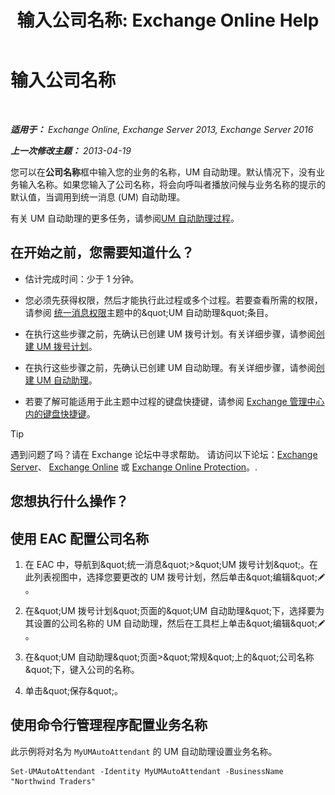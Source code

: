 ﻿---
title: '输入公司名称: Exchange Online Help'
TOCTitle: 输入公司名称
ms:assetid: a0e7cb24-0f55-442d-8ae2-21b177940b78
ms:mtpsurl: https://technet.microsoft.com/zh-cn/library/Ee423549(v=EXCHG.150)
ms:contentKeyID: 50556625
ms.date: 05/23/2018
mtps_version: v=EXCHG.150
ms.translationtype: MT
---

# 输入公司名称

 

_**适用于：** Exchange Online, Exchange Server 2013, Exchange Server 2016_

_**上一次修改主题：** 2013-04-19_

您可以在**公司名称**框中输入您的业务的名称，UM 自动助理。默认情况下，没有业务输入名称。如果您输入了公司名称，将会向呼叫者播放问候与业务名称的提示的默认值，当调用到统一消息 (UM) 自动助理。

有关 UM 自动助理的更多任务，请参阅[UM 自动助理过程](um-auto-attendant-procedures-exchange-2013-help.md)。

## 在开始之前，您需要知道什么？

  - 估计完成时间：少于 1 分钟。

  - 您必须先获得权限，然后才能执行此过程或多个过程。若要查看所需的权限，请参阅 [统一消息权限](unified-messaging-permissions-exchange-2013-help.md)主题中的\&quot;UM 自动助理\&quot;条目。

  - 在执行这些步骤之前，先确认已创建 UM 拨号计划。有关详细步骤，请参阅[创建 UM 拨号计划](create-a-um-dial-plan-exchange-2013-help.md)。

  - 在执行这些步骤之前，先确认已创建 UM 自动助理。有关详细步骤，请参阅[创建 UM 自动助理](create-a-um-auto-attendant-exchange-2013-help.md)。

  - 若要了解可能适用于此主题中过程的键盘快捷键，请参阅 [Exchange 管理中心内的键盘快捷键](keyboard-shortcuts-in-the-exchange-admin-center-exchange-online-protection-help.md)。

> [!tip]
> 遇到问题了吗？请在 Exchange 论坛中寻求帮助。 请访问以下论坛：<a href="https://go.microsoft.com/fwlink/p/?linkid=60612">Exchange Server</a>、 <a href="https://go.microsoft.com/fwlink/p/?linkid=267542">Exchange Online</a> 或 <a href="https://go.microsoft.com/fwlink/p/?linkid=285351">Exchange Online Protection</a>。.


## 您想执行什么操作？

## 使用 EAC 配置公司名称

1.  在 EAC 中，导航到\&quot;统一消息\&quot;\>\&quot;UM 拨号计划\&quot;。在此列表视图中，选择您要更改的 UM 拨号计划，然后单击\&quot;编辑\&quot;![编辑图标](images/Bb124582.6f53ccb2-1f13-4c02-bea0-30690e6ea71d(EXCHG.150).gif "编辑图标")。

2.  在\&quot;UM 拨号计划\&quot;页面的\&quot;UM 自动助理\&quot;下，选择要为其设置的公司名称的 UM 自动助理，然后在工具栏上单击\&quot;编辑\&quot;![编辑图标](images/Bb124582.6f53ccb2-1f13-4c02-bea0-30690e6ea71d(EXCHG.150).gif "编辑图标")。

3.  在\&quot;UM 自动助理\&quot;页面\>\&quot;常规\&quot;上的\&quot;公司名称\&quot;下，键入公司的名称。

4.  单击\&quot;保存\&quot;。

## 使用命令行管理程序配置业务名称

此示例将对名为 `MyUMAutoAttendant` 的 UM 自动助理设置业务名称。

    Set-UMAutoAttendant -Identity MyUMAutoAttendant -BusinessName "Northwind Traders"

